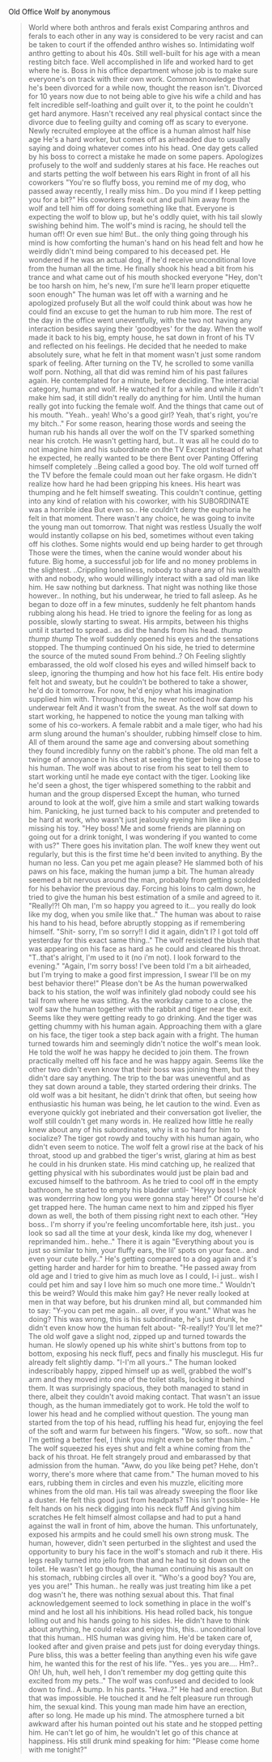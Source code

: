 Old Office Wolf by anonymous

>World where both anthros and ferals exist
>Comparing anthros and ferals to each other in any way is considered to be very racist and can be taken to court if the offended anthro wishes so.
>Intimidating wolf anthro getting to about his 40s.
>Still well-built for his age with a mean resting bitch face.
>Well accomplished in life and worked hard to get where he is.
>Boss in his office department whose job is to make sure everyone's on track with their own work.
>Common knowledge that he's been divorced for a while now, thought the reason isn't.
>Divorced for 10 years now due to not being able to give his wife a child and has felt incredible self-loathing and guilt over it, to the point he couldn't get hard anymore.
>Hasn't received any real physical contact since the divorce due to feeling guilty and coming off as scary to everyone.
>Newly recruited employee at the office is a human almost half hise age
>He's a hard worker, but comes off as airheaded due to usually saying and doing whatever comes into his head.
>One day gets called by his boss to correct a mistake he made on some papers.
>Apologizes profusely to the wolf and suddenly stares at his face.
>He reaches out and starts petting the wolf between his ears
>Right in front of all his coworkers
>"You're so fluffy boss, you remind me of my dog, who passed away recently, I really miss him.. Do you mind if I keep petting you for a bit?"
>His coworkers freak out and pull him away from the wolf and tell him off for doing something like that.
>Everyone is expecting the wolf to blow up, but he's oddly quiet, with his tail slowly swishing behind him.
>The wolf's mind is racing, he should tell the human off! Or even sue him! But.. the only thing going through his mind is how comforting the human's hand on his head felt and how he weirdly didn't mind being compared to his deceased pet.
>He wondered if he was an actual dog, if he'd receive unconditional love from the human all the time.
>He finally shook his head a bit from his trance and what came out of his mouth shocked everyone
>"Hey, don't be too harsh on him, he's new, I'm sure he'll learn proper etiquette soon enough"
>The human was let off with a warning and he apologized profusely
>But all the wolf could think about was how he could find an excuse to get the human to rub him more.
>The rest of the day in the office went uneventfully, with the two not having any interaction besides saying their 'goodbyes' for the day.
>When the wolf made it back to his big, empty house, he sat down in front of his TV and reflected on his feelings.
>He decided that he needed to make absolutely sure, what he felt in that moment wasn't just some random spark of feeling.
>After turning on the TV, he scrolled to some vanilla wolf porn.
>Nothing, all that did was remind him of his past failures again.
>He contemplated for a minute, before deciding.
>The interracial category, human and wolf.
>He watched it for a while and while it didn't make him sad, it still didn't really do anything for him.
>Until the human really got into fucking the female wolf.
>And the things that came out of his mouth.
>"Yeah.. yeah! Who's a good girl? Yeah, that's right, you're my bitch.."
>For some reason, hearing those words and seeing the human rub his hands all over the wolf on the TV sparked something near his crotch.
>He wasn't getting hard, but..
>It was all he could do to not imagine him and his subordinate on the TV
>Except instead of what he expected, he really wanted to be there
>Bent over
>Panting
>Offering himself completely
>..Being called a good boy.
>The old wolf turned off the TV before the female could moan out her fake orgasm.
>He didn't realize how hard he had been gripping his knees.
>His heart was thumping and he felt himself sweating.
>This couldn't continue, getting into any kind of relation with his coworker, with his SUBORDINATE was a horrible idea
>But even so..
>He couldn't deny the euphoria he felt in that moment.
>There wasn't any choice, he was going to invite the young man out tomorrow.
>That night was restless
>Usually the wolf would instantly collapse on his bed, sometimes without even taking off his clothes.
>Some nights would end up being harder to get through
>Those were the times, when the canine would wonder about his future.
>Big home, a successful job for life and no money problems in the slightest.
>..Crippling loneliness, nobody to share any of his wealth with and nobody, who would willingly interact with a sad old man like him.
>He saw nothing but darkness.
>That night was nothing like those however..
>In nothing, but his underwear, he tried to fall asleep.
>As he began to doze off in a few minutes, suddenly he felt phantom hands rubbing along his head.
>He tried to ignore the feeling for as long as possible, slowly starting to sweat.
>His armpits, between his thighs until it started to spread.. as did the hands from his head.
>*thump thump thump*
>The wolf suddenly opened his eyes and the sensations stopped.
>The thumping continued
>On his side, he tried to determine the source of the muted sound
>From behind..?
>Oh
>Feeling slightly embarassed, the old wolf closed his eyes and willed himself back to sleep, ignoring the thumping and how hot his face felt.
>His entire body felt hot and sweaty, but he couldn't be bothered to take a shower, he'd do it tomorrow.
>For now, he'd enjoy what his imagination supplied him with.
>Throughout this, he never noticed how damp his underwear felt
>And it wasn't from the sweat.
>As the wolf sat down to start working, he happened to notice the young man talking with some of his co-workers.
>A female rabbit and a male tiger, who had his arm slung around the human's shoulder, rubbing himself close to him.
>All of them around the same age and conversing about something they found incredibly funny on the rabbit's phone.
>The old man felt a twinge of annoyance in his chest at seeing the tiger being so close to his human.
>The wolf was about to rise from his seat to tell them to start working until he made eye contact with the tiger.
>Looking like he'd seen a ghost, the tiger whispered something to the rabbit and human and the group dispersed
>Except the human, who turned around to look at the wolf, give him a smile and start walking towards him.
>Panicking, he just turned back to his computer and pretended to be hard at work, who wasn't just jealously eyeing him like a pup missing his toy.
>"Hey boss! Me and some friends are planning on going out for a drink tonight, I was wondering if you wanted to come with us?"
>There goes his invitation plan.
>The wolf knew they went out regularly, but this is the first time he'd been invited to anything.
>By the human no less.
>Can you pet me again please?
>He slammed both of his paws on his face, making the human jump a bit.
>The human already seemed a bit nervous around the man, probably from getting scolded for his behavior the previous day.
>Forcing his loins to calm down, he tried to give the human his best estimation of a smile and agreed to it.
>"Really!?! Oh man, I'm so happy you agreed to it... you really do look like my dog, when you smile like that.."
>The human was about to raise his hand to his head, before abruptly stopping as if remembering himself.
>"Shit- sorry, I'm so sorry!! I did it again, didn't I? I got told off yesterday for this exact same thing.."
>The wolf resisted the blush that was appearing on his face as hard as he could and cleared his throat.
>"T..that's alright, I'm used to it (no i'm not). I look forward to the evening."
>"Again, I'm sorry boss! I've been told I'm a bit airheaded, but I'm trying to make a good first impression, I swear I'll be on my best behavior there!"
>Please don't be
>As the human powerwalked back to his station, the wolf was infinitely glad nobody could see his tail from where he was sitting.
>As the workday came to a close, the wolf saw the human together with the rabbit and tiger near the exit.
>Seems like they were getting ready to go drinking.
>And the tiger was getting chummy with his human again.
>Approaching them with a glare on his face, the tiger took a step back again with a fright.
>The human turned towards him and seemingly didn't notice the wolf's mean look.
>He told the wolf he was happy he decided to join them.
>The frown practically melted off his face and he was happy again.
>Seems like the other two didn't even know that their boss was joining them, but they didn't dare say anything.
>The trip to the bar was uneventful and as they sat down around a table, they started ordering their drinks.
>The old wolf was a bit hesitant, he didn't drink that often, but seeing how enthusiastic his human was being, he let caution to the wind.
>Even as everyone quickly got inebriated and their conversation got livelier, the wolf still couldn't get many words in.
>He realized how little he really knew about any of his subordinates, why is it so hard for him to socialize?
>The tiger got rowdy and touchy with his human again, who didn't even seem to notice.
>The wolf felt a growl rise at the back of his throat, stood up and grabbed the tiger's wrist, glaring at him as best he could in his drunken state.
>His mind catching up, he realized that getting physical with his subordinates would just be plain bad and excused himself to the bathroom.
>As he tried to cool off in the empty bathroom, he started to empty his bladder until-
>"Heyyy boss! I-*hick* was wonderrring how long you were gonna stay here!"
>Of course he'd get trapped here.
>The human came next to him and zipped his flyer down as well, the both of them pissing right next to each other.
>"Hey boss.. I'm shorry if you're feeling uncomfortable here, itsh just.. you look so sad all the time at your desk, kinda like my dog, whenever I reprimanded him.. hehe.."
>There it is again
>"Everything about you is just so similar to him, your fluffy ears, the lil' spots on your face.. and even your cute belly.."
>He's getting compared to a dog again and it's getting harder and harder for him to breathe.
>"He passed away from old age and I tried to give him as much love as I could, I-i just.. wish I could pet him and say I love him so much one more time.."
>Wouldn't this be weird? Would this make him gay? He never really looked at men in that way before, but his drunken mind all, but commanded him to say:
>"Y-you can pet me again.. all over, if you want."
>What was he doing? This was wrong, this is his subordinate, he's just drunk, he didn't even know how the human felt about-
>"R-really!? You'll let me?"
>The old wolf gave a slight nod, zipped up and turned towards the human.
>He slowly opened up his white shirt's buttons from top to bottom, exposing his neck fluff, pecs and finally his musclegut.
>His fur already felt slightly damp.
>"I-I'm all yours.."
>The human looked indescribably happy, zipped himself up as well, grabbed the wolf's arm and they moved into one of the toilet stalls, locking it behind them.
>It was surprisingly spacious, they both managed to stand in there, albeit they couldn't avoid making contact.
>That wasn't an issue though, as the human immediately got to work.
>He told the wolf to lower his head and he complied without question.
>The young man started from the top of his head, ruffling his head fur, enjoying the feel of the soft and warm fur between his fingers.
>"Wow, so soft.. now that I'm getting a better feel, I think you might even be softer than him.."
>The wolf squeezed his eyes shut and felt a whine coming from the back of his throat. He felt strangely proud and embarassed by that admission from the human.
>"Aww, do you like being pet? Hehe, don't worry, there's more where that came from."
>The human moved to his ears, rubbing them in circles and even his muzzle, eliciting more whines from the old man.
>His tail was already sweeping the floor like a duster.
>He felt this good just from headpats? This isn't possible-
>He felt hands on his neck digging into his neck fluff
>And giving him scratches
>He felt himself almost collapse and had to put a hand against the wall in front of him, above the human.
>This unfortunately, exposed his armpits and he could smell his own strong musk.
>The human, however, didn't seen perturbed in the slightest and used the opportunity to bury his face in the wolf's stomach and rub it there.
>His legs really turned into jello from that and he had to sit down on the toilet.
>He wasn't let go though, the human continuing his assault on his stomach, rubbing circles all over it.
>"Who's a good boy? You are, yes you are!"
>This human.. he really was just treating him like a pet dog wasn't he, there was nothing sexual about this.
>That final acknowledgement seemed to lock something in place in the wolf's mind and he lost all his inhibitions.
>His head rolled back, his tongue lolling out and his hands going to his sides.
>He didn't have to think about anything, he could relax and enjoy this, this.. unconditional love that this human.. HIS human was giving him.
>He'd be taken care of, looked after and given praise and pets just for doing everyday things.
>Pure bliss, this was a better feeling than anything even his wife gave him, he wanted this for the rest of his life.
>"Yes.. yes you are.... Hm?.. Oh! Uh, huh, well heh, I don't remember my dog getting quite this excited from my pets.."
>The wolf was confused and decided to look down to find..
>A bump. In his pants.
>"Hwa..?"
>He had and erection.
>But that was impossible.
>He touched it and he felt pleasure run through him, the sexual kind.
>This young man made him have an erection, after so long.
>He made up his mind.
>The atmosphere turned a bit awkward after his human pointed out his state and he stopped petting him.
>He can't let go of him, he wouldn't let go of this chance at happiness.
>His still drunk mind speaking for him:
>"Please come home with me tonight?"